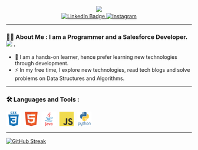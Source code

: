 <div id="header" align="center">
  <img src="https://media.giphy.com/media/M9gbBd9nbDrOTu1Mqx/giphy.gif" width="100"/>
</div>
<div id="header" align="center">
  <a href="https://www.linkedin.com/in/vishal-singh-7338b9230/">
    <img src="https://img.shields.io/badge/LinkedIn-blue?style=for-the-badge&logo=linkedin&logoColor=white" alt="LinkedIn Badge"/>
  </a>
  <a href="https://www.instagram.com/i.m.vishh/">
    <img src="https://img.shields.io/badge/Instagram-bc2a8d?style=for-the-badge&logo=instagram&logoColor=white" alt="Instagram"/>
  </a>
</div>

---
### :man_technologist: About Me : I am a Programmer and a Salesforce Developer. <img src="https://media.giphy.com/media/WUlplcMpOCEmTGBtBW/giphy.gif" width="30"> .
- :seedling: I am a hands-on learner, hence prefer learning new technologies through development.
- :zap: In my free time, I explore new technologies, read tech blogs and solve problems on Data Structures and Algorithms.
---

### :hammer_and_wrench: Languages and Tools :
<img src="https://github.com/devicons/devicon/blob/master/icons/css3/css3-plain-wordmark.svg"  title="CSS3" alt="CSS" width="40" height="40"/>&nbsp;
<img src="https://github.com/devicons/devicon/blob/master/icons/html5/html5-original.svg" title="HTML5" alt="HTML" width="40" height="40"/>&nbsp;
<img src="https://github.com/devicons/devicon/blob/master/icons/java/java-original-wordmark.svg" title="Java" alt="Java" width="40" height="40"/>&nbsp;
<img src="https://github.com/devicons/devicon/blob/master/icons/javascript/javascript-original.svg" title="JavaScript" alt="JavaScript" width="40" height="40"/>&nbsp;
<img src="https://github.com/devicons/devicon/blob/master/icons/python/python-original-wordmark.svg" title="Python" alt="Pyhton" width="40" height="40"/>&nbsp;

---

[![GitHub Streak](http://github-readme-streak-stats.herokuapp.com?user=I-Jarvish&theme=highcontrast&date_format=M%20j%5B%2C%20Y%5D)](https://git.io/streak-stats)
